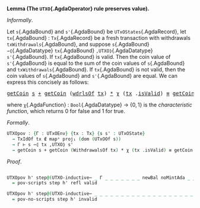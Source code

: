 <!--
```agda

{-# OPTIONS --safe #-}

open import Ledger.Conway.Specification.Abstract
open import Ledger.Conway.Specification.Transaction

module Ledger.Conway.Specification.Utxo.Properties.PoV
  (txs : _) (open TransactionStructure txs)
  (abs : AbstractFunctions txs)
  where

open import Ledger.Conway.Specification.Certs govStructure
open import Ledger.Prelude
open import Ledger.Conway.Specification.Utxo txs abs
open import Ledger.Conway.Specification.Utxo.Properties.Base txs abs public
open UTxOState; open Tx; open TxBody
```
-->


**Lemma (The `UTXO`{.AgdaOperator} rule preserves value).**

*Informally*.

Let `s`{.AgdaBound} and `s'`{.AgdaBound} be `UTxOStates`{.AgdaRecord}, let
`tx`{.AgdaBound} : `Tx`{.AgdaRecord} be a fresh transaction with withdrawals
`txWithdrawals`{.AgdaBound}, and suppose
`s`{.AgdaBound} `⇀⦇`{.AgdaDatatype} `tx`{.AgdaBound} `,UTXO⦈`{.AgdaDatatype} `s'`{.AgdaBound}. If `tx`{.AgdaBound} is
valid.  Then the coin value of `s'`{.AgdaBound} is equal to the sum of
the coin values of `s`{.AgdaBound} and `txWithdrawals`{.AgdaBound}.
If `tx`{.AgdaBound} is not valid, then the coin values of `s`{.AgdaBound} and
`s'`{.AgdaBound} are equal.  We can express this concisely as follows:

<!--
`getCoin`{.AgdaField} `s`{.AgdaBound} + `getCoin`{.AgdaField} `txWithdrawals`{.AgdaBound} ·
`χ`{.AgdaFunction} (`tx`{.AgdaBound} .`isValid`{.AgdaField}) `≡`{.AgdaSymbol} `getCoin`{.AgdaField} `s'`{.AgdaBound},
-->

<pre class="Agda"><a id="1867" href="Ledger.Prelude.HasCoin.html#178" class="Field">getCoin</a> <a id="1875" href="Ledger.Conway.Specification.Utxo.Properties.PoV.html#1775" class="Bound">s</a> <a id="1877" href="Class.HasAdd.Core.html#162" class="Field Operator">+</a> <a id="1879" href="Ledger.Prelude.HasCoin.html#178" class="Field">getCoin</a> <a id="1887" class="Symbol">(</a><a id="1888" href="Ledger.Conway.Specification.Certs.html#3679" class="Field">wdrlsOf</a> <a id="1896" href="Ledger.Conway.Specification.Utxo.Properties.PoV.html#1765" class="Bound">tx</a><a id="1898" class="Symbol">)</a> <a id="1900" href="Agda.Builtin.Nat.html#539" class="Primitive Operator">*</a> <a id="1902" href="Ledger.Conway.Specification.Utxo.Properties.html#13724" class="Function">χ</a> <a id="1904" class="Symbol">(</a><a id="1905" href="Ledger.Conway.Specification.Utxo.Properties.PoV.html#1765" class="Bound">tx</a> <a id="1908" class="Symbol">.</a><a id="1909" href="Ledger.Conway.Specification.Transaction.html#6540" class="Field">isValid</a><a id="1916" class="Symbol">)</a> <a id="1918" href="Agda.Builtin.Equality.html#150" class="Datatype Operator">≡</a> <a id="1920" href="Ledger.Prelude.HasCoin.html#178" class="Field">getCoin</a> <a id="1928" href="Ledger.Conway.Specification.Utxo.Properties.PoV.html#1777" class="Bound">s&#39;</a>
</pre>

where `χ`{.AgdaFunction} : `Bool`{.AgdaDatatype} → $\{0, 1\}$ is the *characteristic function*,
which returns 0 for false and 1 for true.

*Formally*.

```agda
UTXOpov : {Γ : UTxOEnv} {tx : Tx} {s s' : UTxOState}
  → TxIdOf tx ∉ mapˢ proj₁ (dom (UTxOOf s))
  → Γ ⊢ s ⇀⦇ tx ,UTXO⦈ s'
  → getCoin s + getCoin (WithdrawalsOf tx) * χ (tx .isValid) ≡ getCoin s'
```

*Proof*.

```agda

UTXOpov h' step@(UTXO-inductive⋯ _ Γ _ _ _ _ _ _ _ newBal noMintAda _ _ _ _ _ _ _ _ _ (Scripts-Yes (_ , _ , valid)))
  = pov-scripts step h' refl valid

UTXOpov h' step@(UTXO-inductive⋯ _ _ _ _ _ _ _ _ _ _ _ _ _ _ _ _ _ _ _ _ (Scripts-No (_ , invalid)))
  = pov-no-scripts step h' invalid
```
